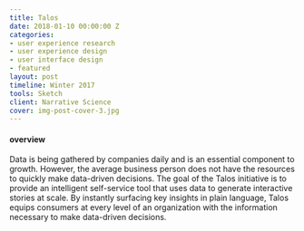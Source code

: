 ```yaml
---
title: Talos
date: 2018-01-10 00:00:00 Z
categories:
- user experience research
- user experience design
- user interface design
- featured
layout: post
timeline: Winter 2017
tools: Sketch
client: Narrative Science
cover: img-post-cover-3.jpg
---
```


<h4 class="heading heading--regular heading--emphasize">overview</h4>
<div class="marker-post-heading"></div>
<p>
	Data is being gathered by companies daily and is an essential component to growth. However, the average business person does not have the resources to quickly make data-driven decisions. The goal of the Talos initiative is to provide an intelligent self-service tool that uses data to generate interactive stories at scale. By instantly surfacing key insights in plain language, Talos equips consumers at every level of an organization with the information necessary to make data-driven decisions. 
</p>




